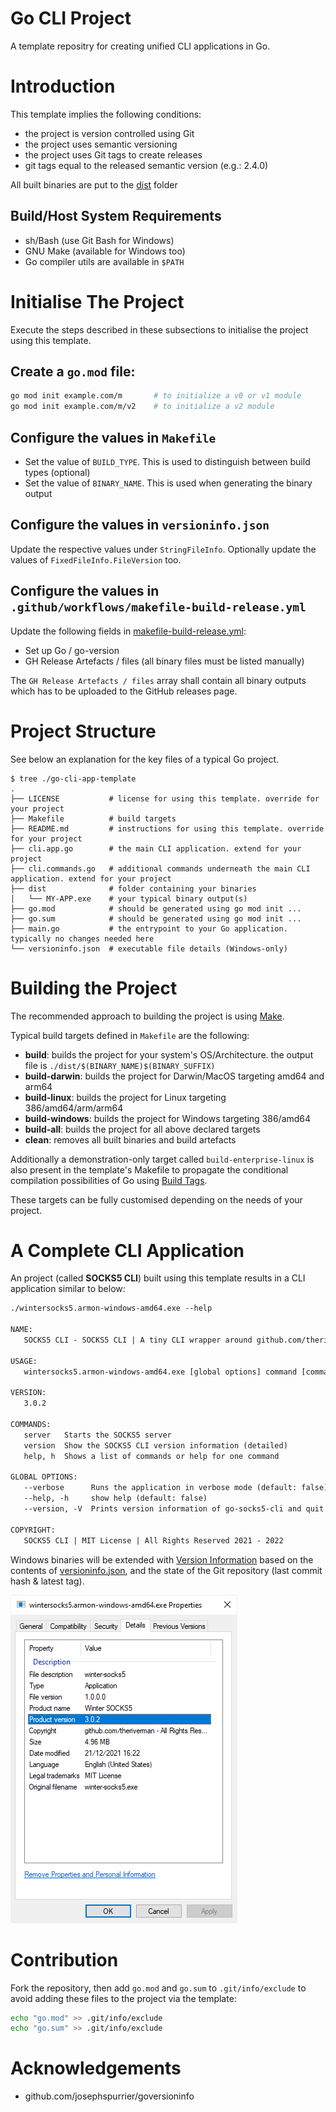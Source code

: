 # Go CLI Project
A template repositry for creating unified CLI applications in Go.

# Introduction
This template implies the following conditions:
  * the project is version controlled using Git
  * the project uses semantic versioning
  * the project uses Git tags to create releases
  * git tags equal to the released semantic version (e.g.: 2.4.0)

All built binaries are put to the [dist](./dist) folder

## Build/Host System Requirements
  * sh/Bash (use Git Bash for Windows)
  * GNU Make (available for Windows too)
  * Go compiler utils are available in `$PATH`

# Initialise The Project
Execute the steps described in these subsections to initialise the project using this template.
## Create a `go.mod` file:
```bash
go mod init example.com/m       # to initialize a v0 or v1 module
go mod init example.com/m/v2    # to initialize a v2 module
```
## Configure the values in `Makefile`
  * Set the value of `BUILD_TYPE`. This is used to distinguish between build types (optional)
  * Set the value of `BINARY_NAME`. This is used when generating the binary output

## Configure the values in `versioninfo.json`
Update the respective values under `StringFileInfo`. Optionally update the values of `FixedFileInfo.FileVersion` too.

## Configure the values in `.github/workflows/makefile-build-release.yml`
Update the following fields in [makefile-build-release.yml](.github/workflows/makefile-build-release.yml):
  * Set up Go / go-version
  * GH Release Artefacts / files (all binary files must be listed manually)

The `GH Release Artefacts / files` array shall contain all binary outputs which has to be uploaded to the GitHub releases page.

# Project Structure
See below an explanation for the key files of a typical Go project.
```
$ tree ./go-cli-app-template
.
├── LICENSE           # license for using this template. override for your project
├── Makefile          # build targets
├── README.md         # instructions for using this template. override for your project
├── cli.app.go        # the main CLI application. extend for your project
├── cli.commands.go   # additional commands underneath the main CLI application. extend for your project
├── dist              # folder containing your binaries
│   └── MY-APP.exe    # your typical binary output(s)
├── go.mod            # should be generated using go mod init ...
├── go.sum            # should be generated using go mod init ...
├── main.go           # the entrypoint to your Go application. typically no changes needed here
└── versioninfo.json  # executable file details (Windows-only)
```

# Building the Project
The recommended approach to building the project is using [Make](https://en.wikipedia.org/wiki/Make_(software)).

Typical build targets defined in `Makefile` are the following:
  * **build**: builds the project for your system's OS/Architecture. the output file is `./dist/$(BINARY_NAME)$(BINARY_SUFFIX)`
  * **build-darwin**:   builds the project for Darwin/MacOS targeting amd64 and arm64
  * **build-linux**:    builds the project for Linux targeting 386/amd64/arm/arm64
  * **build-windows**:  builds the project for Windows targeting 386/amd64
  * **build-all**:      builds the project for all above declared targets
  * **clean**:          removes all built binaries and build artefacts

Additionally a demonstration-only target called `build-enterprise-linux` is also present in the template's Makefile to propagate the conditional compilation possibilities of Go using [Build Tags](https://www.digitalocean.com/community/tutorials/customizing-go-binaries-with-build-tags).

These targets can be fully customised depending on the needs of your project.

# A Complete CLI Application
An project (called **SOCKS5 CLI**) built using this template results in a CLI application similar to below:
```txt
./wintersocks5.armon-windows-amd64.exe --help

NAME:
   SOCKS5 CLI - SOCKS5 CLI | A tiny CLI wrapper around github.com/theriverman/go-socks5 (forked from github.com/armon/go-socks5)

USAGE:
   wintersocks5.armon-windows-amd64.exe [global options] command [command options] [arguments...]

VERSION:
   3.0.2

COMMANDS:
   server   Starts the SOCKS5 server
   version  Show the SOCKS5 CLI version information (detailed)
   help, h  Shows a list of commands or help for one command

GLOBAL OPTIONS:
   --verbose      Runs the application in verbose mode (default: false)
   --help, -h     show help (default: false)
   --version, -V  Prints version information of go-socks5-cli and quit (default: false)

COPYRIGHT:
   SOCKS5 CLI | MIT License | All Rights Reserved 2021 - 2022
```

Windows binaries will be extended with [Version Information](https://docs.microsoft.com/en-gb/windows/win32/menurc/version-information) based on the contents of [versioninfo.json](./versioninfo.json), and the state of the Git repository (last commit hash & latest tag).

![Version Information of Windows Binaries](./.github/images/win-version-info.png)

# Contribution
Fork the repository, then add `go.mod` and `go.sum` to `.git/info/exclude` to avoid adding these files to the project via the template:
```bash
echo "go.mod" >> .git/info/exclude
echo "go.sum" >> .git/info/exclude
```

# Acknowledgements
  * github.com/josephspurrier/goversioninfo
